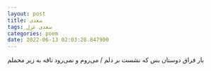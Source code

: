```yaml
---
layout: post
title: سعدی
tags: سعدی غزل
categories: poem
date: 2022-06-13 02:03:28.847900
---
```


بار فراق دوستان بس که نشست بر دلم / می‌روم و نمی‌رود ناقه به زیر محملم